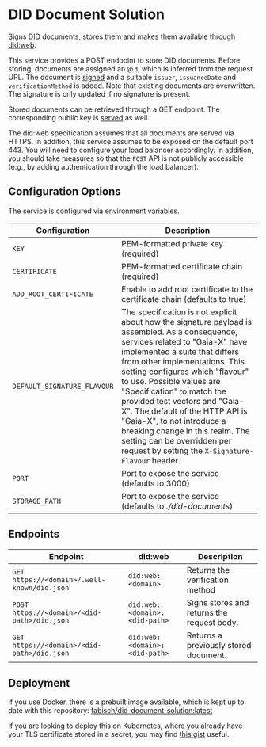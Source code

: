 # DID Document Solution

Signs DID documents, stores them and makes them available through [did:web](https://w3c-ccg.github.io/did-method-web/).

This service provides a POST endpoint to store DID documents. Before storing, documents are assigned an `@id`, which is
inferred from the request URL. The document is [signed](https://github.com/FabianScheidt/verifiable-credential-signer)
and a suitable `issuer`, `issuanceDate` and `verificationMethod` is added. Note that existing documents are overwritten.
The signature is only updated if no signature is present.

Stored documents can be retrieved through a GET endpoint. The corresponding public key is
[served](https://github.com/FabianScheidt/did-web-verification-method-server) as well.

The did:web specification assumes that all documents are served via HTTPS. In addition, this service assumes to be
exposed on the default port 443. You will need to configure your load balancer accordingly. In addition, you should take
measures so that the `POST` API is not publicly accessible (e.g., by adding authentication through the load balancer).

## Configuration Options

The service is configured via environment variables.

| Configuration               | Description                                                                                                                                                                                                                                                                                                                                                                                                                                                                                                             |
| --------------------------- | ----------------------------------------------------------------------------------------------------------------------------------------------------------------------------------------------------------------------------------------------------------------------------------------------------------------------------------------------------------------------------------------------------------------------------------------------------------------------------------------------------------------------- |
| `KEY`                       | PEM-formatted private key (required)                                                                                                                                                                                                                                                                                                                                                                                                                                                                                    |
| `CERTIFICATE`               | PEM-formatted certificate chain (required)                                                                                                                                                                                                                                                                                                                                                                                                                                                                              |
| `ADD_ROOT_CERTIFICATE`      | Enable to add root certificate to the certificate chain (defaults to true)                                                                                                                                                                                                                                                                                                                                                                                                                                              |
| `DEFAULT_SIGNATURE_FLAVOUR` | The specification is not explicit about how the signature payload is assembled. As a consequence, services related to "Gaia-X" have implemented a suite that differs from other implementations. This setting configures which "flavour" to use. Possible values are "Specification" to match the provided test vectors and "Gaia-X". The default of the HTTP API is "Gaia-X", to not introduce a breaking change in this realm. The setting can be overridden per request by setting the `X-Signature-Flavour` header. |
| `PORT`                      | Port to expose the service (defaults to 3000)                                                                                                                                                                                                                                                                                                                                                                                                                                                                           |
| `STORAGE_PATH`              | Port to expose the service (defaults to _./did-documents_)                                                                                                                                                                                                                                                                                                                                                                                                                                                              |

## Endpoints

| Endpoint                                     | did:web                       | Description                                |
| -------------------------------------------- | ----------------------------- | ------------------------------------------ |
| `GET  https://<domain>/.well-known/did.json` | `did:web:<domain>`            | Returns the verification method            |
| `POST https://<domain>/<did-path>/did.json`  | `did:web:<domain>:<did-path>` | Signs stores and returns the request body. |
| `GET  https://<domain>/<did-path>/did.json`  | `did:web:<domain>:<did-path>` | Returns a previously stored document.      |

## Deployment

If you use Docker, there is a prebuilt image available, which is kept up to date with this repository:
[fabisch/did-document-solution:latest](https://hub.docker.com/r/fabisch/did-document-solution)

If you are looking to deploy this on Kubernetes, where you already have your TLS certificate stored in a secret, you
may find [this gist](https://gist.github.com/FabianScheidt/7b03806503b05d295cc8a9fcd62df2d9) useful.
